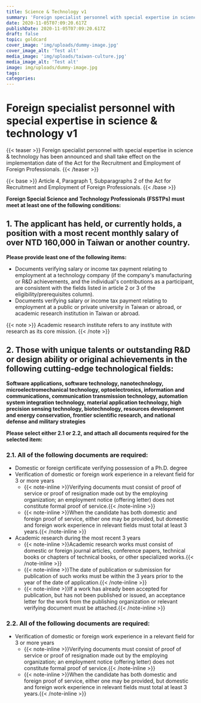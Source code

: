 ```yaml
---
title: Science & Technology v1
summary: 'Foreign specialist personnel with special expertise in science & technology'
date: 2020-11-05T07:09:20.617Z
publishDate: 2020-11-05T07:09:20.617Z
draft: false
topic: goldcard
cover_image: 'img/uploads/dummy-image.jpg'
cover_image_alt: 'Test alt'
media_image: 'img/uploads/taiwan-culture.jpg'
media_image_alt: 'Test alt'
image: img/uploads/dummy-image.jpg
tags:
categories:
---
```


# Foreign specialist personnel with special expertise in science & technology v1

{{< teaser >}}
Foreign specialist personnel with special expertise in science & technology has been announced and shall take effect on the implementation date of the Act for the Recruitment and Employment of Foreign Professionals.
{{< /teaser >}}

{{< base >}}
Article 4, Paragraph 1, Subparagraphs 2 of the Act for Recruitment and Employment of Foreign Professionals.
{{< /base >}}

**Foreign Special Science and Technology Professionals (FSSTPs) must meet at least one of the following conditions:**

## 1. The applicant has held, or currently holds, a position with a most recent monthly salary of over NTD 160,000 in Taiwan or another country.

**Please provide least one of the following items:**

- Documents verifying salary or income tax payment relating to employment at a technology company (if the company's manufacturing or R&D achievements, and the individual's contributions as a participant, are consistent with the fields listed in article 2 or 3 of the eligibility/prerequisites column).
- Documents verifying salary or income tax payment relating to employment at a public or private university in Taiwan or abroad, or academic research institution in Taiwan or abroad.

{{< note >}}
Academic research institute refers to any institute with research as its core mission.
{{< /note >}}

## 2. Those with unique talents or outstanding R&D or design ability or original achievements in the following cutting-edge technological fields:

**Software applications, software technology, nanotechnology, microelectromechanical technology, optoelectronics, information and communications, communication transmission technology, automation system integration technology, material application technology, high precision sensing technology, biotechnology, resources development and energy conservation, frontier scientific research, and national defense and military strategies**

**Please select either 2.1 or 2.2, and attach all documents required for the selected item:**

### 2.1. All of the following documents are required:

- Domestic or foreign certificate verifying possession of a Ph.D. degree
- Verification of domestic or foreign work experience in a relevant field for 3 or more years
  - {{< note-inline >}}Verifying documents must consist of proof of service or proof of resignation made out by the employing organization; an employment notice (offering letter) does not constitute formal proof of service.{{< /note-inline >}}
  - {{< note-inline >}}When the candidate has both domestic and foreign proof of service, either one may be provided, but domestic and foreign work experience in relevant fields must total at least 3 years.{{< /note-inline >}}
- Academic research during the most recent 3 years
  - {{< note-inline >}}Academic research works must consist of domestic or foreign journal articles, conference papers, technical books or chapters of technical books, or other specialized works.{{< /note-inline >}}
  - {{< note-inline >}}The date of publication or submission for publication of such works must be within the 3 years prior to the year of the date of application.{{< /note-inline >}}
  - {{< note-inline >}}If a work has already been accepted for publication, but has not been published or issued, an acceptance letter for the work from the publishing organization or relevant verifying document must be attached.{{< /note-inline >}}

### 2.2. All of the following documents are required:

- Verification of domestic or foreign work experience in a relevant field for 3 or more years
  - {{< note-inline >}}Verifying documents must consist of proof of service or proof of resignation made out by the employing organization; an employment notice (offering letter) does not constitute formal proof of service.{{< /note-inline >}}
  - {{< note-inline >}}When the candidate has both domestic and foreign proof of service, either one may be provided, but domestic and foreign work experience in relevant fields must total at least 3 years.{{< /note-inline >}}